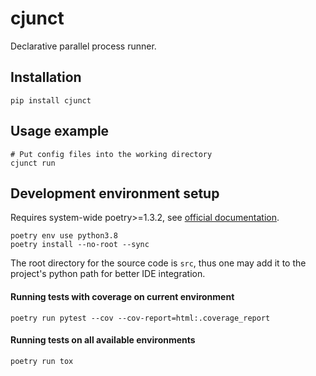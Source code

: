 # cjunct

Declarative parallel process runner.

## Installation

```shell
pip install cjunct
```

## Usage example

```shell
# Put config files into the working directory
cjunct run
```

## Development environment setup
Requires system-wide poetry>=1.3.2, see [official documentation](https://python-poetry.org).

```shell
poetry env use python3.8
poetry install --no-root --sync
```
The root directory for the source code is `src`,
thus one may add it to the project's python path
for better IDE integration.

#### Running tests with coverage on current environment

```shell
poetry run pytest --cov --cov-report=html:.coverage_report
```

#### Running tests on all available environments

```shell
poetry run tox
```
